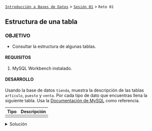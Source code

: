 [`Introducción a Bases de Datos`](../../Readme.md) > [`Sesión 01`](../Readme.md) > `Reto 01`
	
## Estructura de una tabla

### OBJETIVO 

- Consultar la estructura de algunas tablas.

#### REQUISITOS 

1. MySQL Workbench instalado.

#### DESARROLLO

Usando la base de datos `tienda`, muestra la descripción de las tablas `articulo`, `puesto` y `venta`. Por cada tipo de dato que encuentras llena la siguiente tabla. Usa la [Documentación de MySQL](https://dev.mysql.com/doc/refman/8.0/en/data-types.html) como referencia.

| Tipo   | Descripción |
|---|---|
|   |   |

<details><summary>Solución</summary>
<p>

Veamos la descripción de las tablas `articulo`, `puesto` y `venta`. Recuerda que para visualizar todas las tablas del esquema puedes usar el comando:

```sql
SHOW TABLES;
```
![imagen](imagenes/s1wr11.png)

```sql
DESCRIBE articulo;
```
![imagen](imagenes/s1wr12.png)

```sql
DESCRIBE puesto;
```
![imagen](imagenes/s1wr13.png)

```sql
DESCRIBE venta;
```
![imagen](imagenes/s1wr14.png)

| Tipo        | Descripción                   |
|-------------|-------------------------------|
| `ìnt`       | Datos numéricos enteros       |
| `varchar`   | Cadenas de caracteres         |
| `timestamp` | Fechas                        |
| `double`    | Datos numéricos con decimales |

</p>
</details> 
